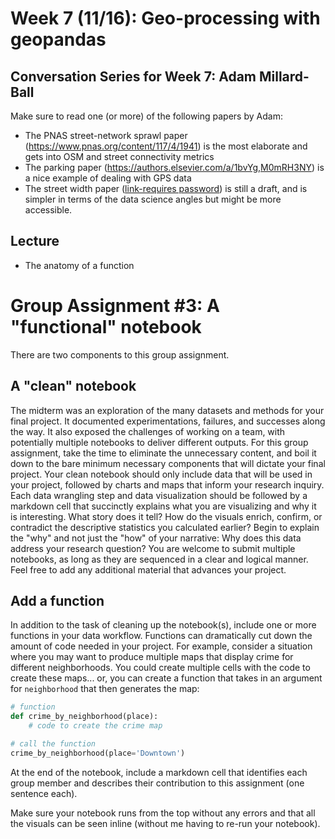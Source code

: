 # Week 7 (11/16): Geo-processing with geopandas

## Conversation Series for Week 7: Adam Millard-Ball
Make sure to read one (or more) of the following papers by Adam:
- The PNAS street-network sprawl paper (https://www.pnas.org/content/117/4/1941) is the most elaborate and gets into OSM and street connectivity metrics
- The parking paper (https://authors.elsevier.com/a/1bvYg,M0mRH3NY) is a nice example of dealing with GPS data
- The street width paper ([link-requires password](https://ucla.box.com/s/t6rah5b7pvkjp9vrqxzyafi7n15unswr)) is still a draft, and is simpler in terms of the data science angles but might be more accessible.

## Lecture
* The anatomy of a function

# Group Assignment #3: A "functional" notebook

There are two components to this group assignment.

## A "clean" notebook

The midterm was an exploration of the many datasets and methods for your final project. It documented experimentations, failures, and successes along the way. It also exposed the challenges of working on a team, with potentially multiple notebooks to deliver different outputs. For this group assignment, take the time to eliminate the unnecessary content, and boil it down to the bare minimum necessary components that will dictate your final project. Your clean notebook should only include data that will be used in your project, followed by charts and maps that inform your research inquiry. Each data wrangling step and data visualization should be followed by a markdown cell that succinctly explains what you are visualizing and why it is interesting. What story does it tell? How do the visuals enrich, confirm, or contradict the descriptive statistics you calculated earlier? Begin to explain the "why" and not just the "how" of your narrative: Why does this data address your research question? You are welcome to submit multiple notebooks, as long as they are sequenced in a clear and logical manner. Feel free to add any additional material that advances your project.

## Add a function

In addition to the task of cleaning up the notebook(s), include one or more functions in your data workflow. Functions can dramatically cut down the amount of code needed in your project. For example, consider a situation where you may want to produce multiple maps that display crime for different neighborhoods. You could create multiple cells with the code to create these maps... or, you can create a function that takes in an argument for `neighborhood` that then generates the map:

```python
# function
def crime_by_neighborhood(place):
    # code to create the crime map

# call the function
crime_by_neighborhood(place='Downtown')

````

At the end of the notebook, include a markdown cell that identifies each group member and describes their contribution to this assignment (one sentence each).

Make sure your notebook runs from the top without any errors and that all the visuals can be seen inline (without me having to re-run your notebook). 
